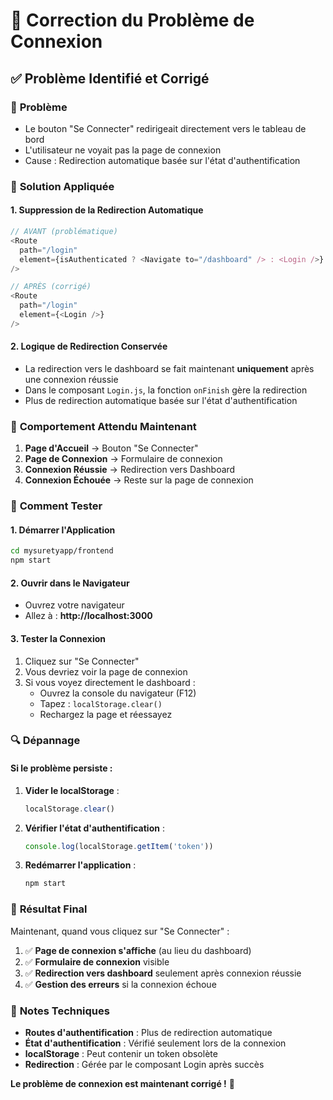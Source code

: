 # 🔧 Correction du Problème de Connexion

## ✅ Problème Identifié et Corrigé

### 🐛 **Problème**
- Le bouton "Se Connecter" redirigeait directement vers le tableau de bord
- L'utilisateur ne voyait pas la page de connexion
- Cause : Redirection automatique basée sur l'état d'authentification

### 🔧 **Solution Appliquée**

#### 1. **Suppression de la Redirection Automatique**
```javascript
// AVANT (problématique)
<Route 
  path="/login" 
  element={isAuthenticated ? <Navigate to="/dashboard" /> : <Login />} 
/>

// APRÈS (corrigé)
<Route 
  path="/login" 
  element={<Login />} 
/>
```

#### 2. **Logique de Redirection Conservée**
- La redirection vers le dashboard se fait maintenant **uniquement** après une connexion réussie
- Dans le composant `Login.js`, la fonction `onFinish` gère la redirection
- Plus de redirection automatique basée sur l'état d'authentification

### 🎯 **Comportement Attendu Maintenant**

1. **Page d'Accueil** → Bouton "Se Connecter"
2. **Page de Connexion** → Formulaire de connexion
3. **Connexion Réussie** → Redirection vers Dashboard
4. **Connexion Échouée** → Reste sur la page de connexion

### 🚀 **Comment Tester**

#### 1. **Démarrer l'Application**
```bash
cd mysuretyapp/frontend
npm start
```

#### 2. **Ouvrir dans le Navigateur**
- Ouvrez votre navigateur
- Allez à : **http://localhost:3000**

#### 3. **Tester la Connexion**
1. Cliquez sur "Se Connecter"
2. Vous devriez voir la page de connexion
3. Si vous voyez directement le dashboard :
   - Ouvrez la console du navigateur (F12)
   - Tapez : `localStorage.clear()`
   - Rechargez la page et réessayez

### 🔍 **Dépannage**

#### Si le problème persiste :
1. **Vider le localStorage** :
   ```javascript
   localStorage.clear()
   ```

2. **Vérifier l'état d'authentification** :
   ```javascript
   console.log(localStorage.getItem('token'))
   ```

3. **Redémarrer l'application** :
   ```bash
   npm start
   ```

### 🎉 **Résultat Final**

Maintenant, quand vous cliquez sur "Se Connecter" :

1. ✅ **Page de connexion s'affiche** (au lieu du dashboard)
2. ✅ **Formulaire de connexion** visible
3. ✅ **Redirection vers dashboard** seulement après connexion réussie
4. ✅ **Gestion des erreurs** si la connexion échoue

### 📝 **Notes Techniques**

- **Routes d'authentification** : Plus de redirection automatique
- **État d'authentification** : Vérifié seulement lors de la connexion
- **localStorage** : Peut contenir un token obsolète
- **Redirection** : Gérée par le composant Login après succès

**Le problème de connexion est maintenant corrigé !** 🎉

